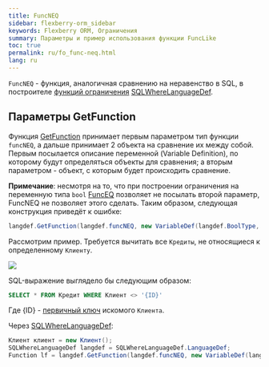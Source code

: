 ```yaml
---
title: FuncNEQ
sidebar: flexberry-orm_sidebar
keywords: Flexberry ORM, Ограничения
summary: Параметры и пример использования функции FuncLike
toc: true
permalink: ru/fo_func-neq.html
lang: ru
---
```


`FuncNEQ` - функция, аналогичная сравнению на неравенство в SQL, в построителе [функций ограничения](fo_limit-function.html) [SQLWhereLanguageDef](fo_function-list.html).

## Параметры GetFunction

Функция [GetFunction](fo_function-list.html) принимает первым параметром тип функции `funcNEQ`, а дальше принимает 2 объекта на сравнение их между собой. Первым посылается описание переменной (Variable Definition), по которому будут определяться объекты для сравнения; а вторым параметром - объект, с которым будет происходить сравнение.

__Примечание__: несмотря на то, что при построении ограничения на переменную типа `bool` [FuncEQ](fo_func-eq.html) позволяет не посылать второй параметр, FuncNEQ не позволяет этого сделать. Таким образом, следующая конструкция приведёт к ошибке: 

```csharp
langdef.GetFunction(langdef.funcNEQ, new VariableDef(langdef.BoolType, "SomeBoolFlag"))
``` 

Рассмотрим пример. Требуется вычитать все `Кредиты`, не относящиеся к определенному `Клиенту`.

![](/images/pages/products/flexberry-orm/query-language/filter-ex-diagram.png)

SQL-выражение выглядело бы следующим образом:

```sql
SELECT * FROM Кредит WHERE Клиент <> '{ID}'
```

Где {ID} - [первичный ключ](fo_primary-keys-objects.html) искомого `Клиента`.

Через [SQLWhereLanguageDef](fo_function-list.html):

```csharp    
Клиент клиент = new Клиент();
SQLWhereLanguageDef langdef = SQLWhereLanguageDef.LanguageDef;
Function lf = langdef.GetFunction(langdef.funcNEQ, new VariableDef(langdef.GuidType, Information.ExtractPropertyPath<Кредит>(x => x.Клиент)), клиент.__PrimaryKey);
```
